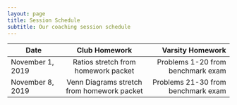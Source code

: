 ```yaml
---
layout: page
title: Session Schedule
subtitle: Our coaching session schedule
---
```


| Date | Club Homework | Varsity Homework |
| ------------- |:-------------:| -----:|
|November 1, 2019 | Ratios stretch from homework packet | Problems 1-20 from benchmark exam
|November 8, 2019 | Venn Diagrams stretch from homework packet | Problems 21-30 from benchmark exam
